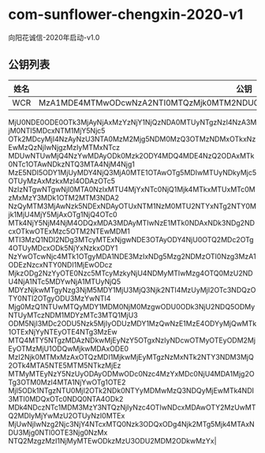 # com-sunflower-chengxin-2020-v1
向阳花诚信-2020年启动-v1.0

## 公钥列表
|姓名|公钥（N）|
|:----:|:----:|
|WCR|MzA1MDE4MTMwODcwNzA2NTI0MTQzMjk0MTM2NDU0Mzg4ODg2NDQ5NTY3NzUzNTQ3Mjg0ODE5MjE0ODQ2
MjU0NDE0ODE0OTk3MjAyNjAxMzYzNjY1NjQzNDA0MTUyNTgzNzI4NzA3MjM0NTI5MDcxNTM1MjY5Njc5
OTk2MDcyMjI4NzAyNzU3NTA0MzM2Mjg5NDM0MzQ3OTMzNDMxOTkxNzEwMzQzNjIwNjgzMzIyMTMxNTcz
MDUwNTUwMjQ4NzYwMDAyODk0Mzk2ODY4MDQ4MDE4NzQ2ODAxMTk0NTc1OTAwNDkzNTQ3MTA4NjM4Njg1
MzE5NDI5ODY1MjUyMDY4NjQ3MjA0MTE1OTAwOTg5MDIwMTUyNDkyMjc5OTUyMzAxMzkxMzI4ODAzOTc5
NzIzNTgwNTgwNjI0MTA0NzIxMTU4MjYxNTc0NjQ1Mjk4MTkxMTUxMTc0MzMxMzY3MDk1OTM2MTM3NDA2
NzQyMTM3MjAwNzk5NDExNDAyOTUxNTM1NzM0MTU2NTYxNTg2NTY0Mjk1MjU4MjY5MjAxOTg1NjQ4OTc0
MTk4NjY5NjM4NjM4ODQxMDA3MDAyMTIwNzE1MTk0NDAxNDk3NDg2NDcxOTkwOTExMzc5OTM2NTEwMDM1
MTI3MzQ1NDI2NDg3MTcyMTExNjgwNDE3OTAyODY4NjU0OTQ2MDc2OTg4OTUyMDcxODk5NjYxNzkxODY1
NzYwOTcwNjc4MTk1OTgyMDA1NDE3MzIxNDg5Mzg2NDMzOTI0Nzg3MzA1ODEzNzcxNTY0NDI1MjEwODcz
MjkzODg2NzYyOTE0Nzc5MTcyMzkyNjU4NDMyMTIwMzg4OTQ0MzU2NDU4NjA1NTc5MDYwNjA1MTUyNjQ5
MDYzNjkwMTgyNzg3NjM5MDY1MjU3MjQ3Njk2NTI4MzUyMjI2OTc3NDQzOTY0NTI2OTgyODU3MzYwNTI4
Mjg0MzQ1NTUwMTQyMDY1MDM0NjM0MzgwODU0ODk3NjU2NDQ5ODMyNTUyMTczNDM1MDYzMTc3MTQ1MjU3
ODM5NjI3MDc2ODU5Nzk5MjIyODUzMDY1MzQwNzE1MzE4ODYyMjQwMTk1OTExNjYyNTEyOTE4NTg3MzEw
MTQ4MTY5NTgzMDAzNDkwMjEyNzY5OTgxNzIyNDcwOTMyOTEyODM2MjEyOTMzMjU1ODQwMjkwMDAxODE0
MzI2Njk0MTMxMzAxOTQzMDI1MjkwMjEyMTgzNzMxNTk2NTY3NDM3MjQ2OTk4MTA5NTE5MTM5NTkzMjEz
MTMyMTEyNzY5NzUyODAyODMwODc0Nzc4MzYxMDc0NjU4MDA1Mjg2OTg3OTM0MzI4MTA1NjYwOTg1OTE2
MjI5ODk1NTgzNTU0MjI2OTk2NDk0NTYyMDMwMzQ3NDQyMjEwMTk4NDI3MTI0MDQxOTc0NDQ0NTA4ODk2
MDk4NDczNTc1MDM3MzY3NTQzNjIyNzc4OTIwNDcxMDAwOTY2MzUwMTQ2MDIyMjYwMzU2OTUyNzI0MTEx
MjUwNjIwNzg2Njc3NjY4NTcxMTQ0Nzk3ODQxODg4Njk2MTg5Mjk4MTAxNDU3Mjg0NTI0OTE3Njg0NzMx
NTQ2MzgzMzI1NjMyMTEwODkzMzU3ODU2MDM2ODkwMzYx|
